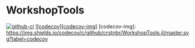 # WorkshopTools

[![github-ci](https://github.com/crstnbr/WorkshopTools.jl/workflows/Run%20tests/badge.svg)](https://github.com/crstnbr/WorkshopTools.jl/actions?query=workflow%3A%22Run+tests%22)
[![codecov][codecov-img]](http://codecov.io/github/crstnbr/WorkshopTools.jl?branch=master)
[codecov-img]: https://img.shields.io/codecov/c/github/crstnbr/WorkshopTools.jl/master.svg?label=codecov
